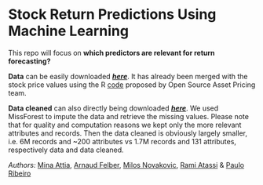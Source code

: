 # Stock Return Predictions Using Machine Learning

This repo will focus on **which predictors are relevant for return forecasting?**

**Data** can be easily downloaded 
***[here](https://drive.google.com/file/d/17XtSLaKEcBQFyaM40jfG_nILWIWMfL77/view?usp=share_link)***. It has already been 
merged with the stock price values using the R 
[code](https://github.com/OpenSourceAP/CrossSectionDemos/blob/main/dl_signals_add_crsp.R) proposed by Open Source Asset 
Pricing team.

**Data cleaned** can also directly being downloaded 
***[here](https://drive.google.com/file/d/1g9rTTIfdyk99nc8c1M9Yf8t1An92A7-g/view?usp=sharing)***. 
We used MissForest to impute the data and retrieve the missing values. Please note that for quality and computation 
reasons we kept only the more relevant attributes and records. Then the data cleaned is obviously largely smaller, i.e. 
6M records and ~200 attributes vs 1.7M records and 131 attributes, respectively data and data cleaned.

*Authors:* [Mina Attia](https://people.epfl.ch/mina.attia), [Arnaud Felber](https://people.epfl.ch/arnaud.felber), 
[Milos Novakovic](https://people.epfl.ch/milos.novakovic), [Rami Atassi](https://people.epfl.ch/rami.atassi) & 
[Paulo Ribeiro](https://people.epfl.ch/paulo.ribeirodecarvalho)